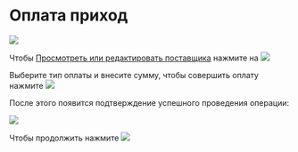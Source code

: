 # Оплата приход
![](https://github.com/smpb05/DSS-Retail/blob/project-screenshots/%D0%BE%D0%BF%D0%BB%D0%B0%D1%82%D0%B0%20%D0%BF%D1%80%D0%B8%D1%85%D0%BE%D0%B4.png)

Чтобы [Просмотреть или редактировать поставщика](https://github.com/smpb05/DSS-Retail/wiki/%D0%A0%D0%B5%D0%B4%D0%B0%D0%BA%D1%82%D0%B8%D1%80%D0%BE%D0%B2%D0%B0%D0%BD%D0%B8%D0%B5-%D0%BF%D0%BE%D1%81%D1%82%D0%B0%D0%B2%D1%89%D0%B8%D0%BA%D0%B0) нажмите на ![](https://github.com/smpb05/DSS-Retail/blob/project-screenshots/%D0%B2%D1%8B%D0%B1%D1%80%D0%B0%D0%BD%D0%BD%D1%8B%D0%B9%20%D0%BF%D0%BE%D1%81%D1%82%D0%B0%D0%B2%D1%89%D0%B8%D0%BA.png)

Выберите тип оплаты и внесите сумму, чтобы совершить оплату нажмите ![](https://github.com/smpb05/DSS-Retail/blob/project-screenshots/%D0%BF%D1%80%D0%BE%D0%B2%D0%B5%D1%81%D1%82%D0%B8%20%D0%BE%D0%BF%D0%B5%D1%80%D0%B0%D1%86%D0%B8%D1%8E.png)

После этого появится подтверждение успешного проведения операции:

![](https://github.com/smpb05/DSS-Retail/blob/project-screenshots/%D0%BF%D0%BE%D0%B4%D1%82%D0%B2%D0%B5%D1%80%D0%B6%D0%B4%D0%B5%D0%BD%D0%B8%D0%B5%20%D0%BE%D0%BF%D0%BB%D0%B0%D1%82%D1%8B%20%D0%BF%D1%80%D0%B8%D1%85%D0%BE%D0%B4.png)

Чтобы продолжить нажмите ![](https://github.com/smpb05/DSS-Retail/blob/project-screenshots/%D0%BA%D0%BD%D0%BE%D0%BF%D0%BA%D0%B0%20%D1%81%20%D0%BA%D1%80%D0%B5%D1%81%D1%82%D0%B8%D0%BA%D0%BE%D0%BC.png)
